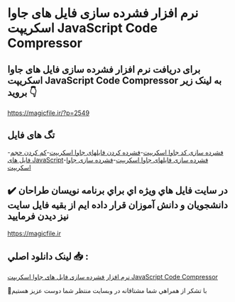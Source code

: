 # نرم افزار فشرده سازی فایل های جاوا اسکریپت JavaScript Code Compressor

## برای دریافت نرم افزار فشرده سازی فایل های جاوا اسکریپت JavaScript Code Compressor به لینک زیر بروید 👇

https://magicfile.ir/?p=2549

## تگ های فایل

-[فشرده سازی کد جاوا اسکریپت](https://magicfile.ir/product/javascriptcode-compressor/)-[فشرده کردن فایلهای جاوا اسکریپت](https://magicfile.ir/product/javascriptcode-compressor/)-[کم کردن حجم فایل های JavaScript](https://magicfile.ir/product/javascriptcode-compressor/)-[فشرده سازی فایلهای جاوا اسکریپت](https://magicfile.ir/product/javascriptcode-compressor/)-[فشرده سازی جاوا اسکریپت](https://magicfile.ir/product/javascriptcode-compressor/)

## ✔️ در سايت فايل هاي ويژه اي براي برنامه نويسان طراحان دانشجويان و دانش آموزان قرار داده ايم از بقيه فايل سايت نيز ديدن فرماييد

https://magicfile.ir


## لينک دانلود اصلي 📥 :

[نرم افزار فشرده سازی فایل های جاوا اسکریپت JavaScript Code Compressor](https://magicfile.ir/product/javascriptcode-compressor/) 


🙏با تشکر از همراهي شما مشتاقانه در وبسایت منتظر شما دوست عزیز هستیم

